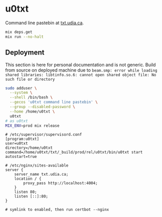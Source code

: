 # u0txt

Command line pastebin at [txt.udia.ca](https://txt.udia.ca).

```bash
mix deps.get
mix run --no-halt
```

## Deployment

This section is here for personal documentation and is not generic. Build from source on deployed machine due to `beam.smp: error while loading shared libraries: libtinfo.so.6: cannot open shared object file: No such file or directory`
```bash
sudo adduser \
  --system \
  --shell /bin/bash \
  --gecos 'u0txt command line pastebin' \
  --group --disabled-password \
  --home /home/u0txt \
  u0txt
# as u0txt
MIX_ENV=prod mix release
```

```text
# /etc/supervisor/supervisord.conf
[program:u0txt]
user=u0txt
directory=/home/u0txt
command=/home/u0txt/txt/_build/prod/rel/u0txt/bin/u0txt start
autostart=true
```

```text
# /etc/nginx/sites-available
server {
    server_name txt.udia.ca;
    location / {
        proxy_pass http://localhost:4004;
    }
    listen 80;
    listen [::]:80;
}

# symlink to enabled, then run certbot --nginx 
```

